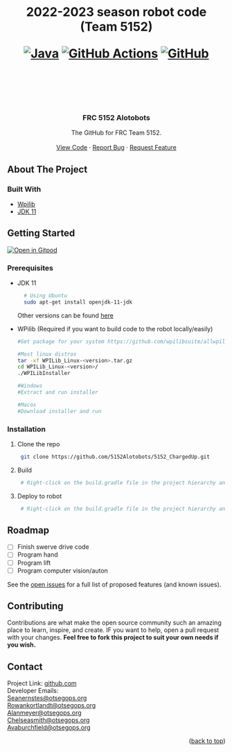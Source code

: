 <h1 align="center">2022-2023 season robot code (Team 5152)<br>

[![Java](https://img.shields.io/badge/java-%23ED8B00.svg?style=for-the-badge&logo=java&logoColor=white)](https://jdk.java.net/11/)
[![GitHub Actions](https://img.shields.io/badge/github%20actions-%232671E5.svg?style=for-the-badge&logo=githubactions&logoColor=white)](https://github.com/5152Alotobots/5152_ChargedUp/actions)
[![GitHub](https://img.shields.io/badge/github-%23121011.svg?style=for-the-badge&logo=github&logoColor=white)](https://github.com/5152Alotobots/5152_ChargedUp)

<br>
    </h1>

<!--The GitHub for FRC Team 5152.
TODO:
-Finish Orginization setup
-Add CI/branch protection
<div id="top"></div>
<p align="center">
    <a href="https://github.com/5152Alotobots/5152_ChargedUp/graphs/contributors" alt="Contributors">
        <img src="https://img.shields.io/github/contributors/badges/shields" /></a>
    <a href="https://github.com/5152Alotobots/5152_ChargedUp/pulse" alt="Activity">
        <img src="https://img.shields.io/github/commit-activity/m/badges/shields" /></a>
</p>
<!-- PROJECT LOGO -->
<br />
<div align="center">
  <a href="https://github.com/5152Alotobots">
    <!--<img src="https://upload.wikimedia.org/wikipedia/commons/thumb/e/ee/Aperture_Science.svg/1200px-Aperture_Science.svg.png" alt="Logo" width="200"
    height="200">-->
  </a>

<h3 align="center">FRC 5152 Alotobots</h3>

  <p align="center">
    The GitHub for FRC Team 5152.
    <br />
    <br />
    <a href="https://github.com/5152Alotobots/5152_ChargedUp">View Code</a>
    ·
    <a href="https://github.com/5152Alotobots/5152_ChargedUp/issues">Report Bug</a>
    ·
    <a href="https://github.com/5152Alotobots/5152_ChargedUp/issues">Request Feature</a>
  </p>
</div>



<!-- TABLE OF CONTENTS -->
<!--
<details>
  <summary>Table of Contents</summary>
  <ol>
    <li>
      <a href="#about-the-project">About The Project</a>
      <ul>
        <li><a href="#built-with">Built With</a></li>
      </ul>
    </li>
    <li>
      <a href="#getting-started">Getting Started</a>
      <ul>
        <li><a href="#prerequisites">Prerequisites</a></li>
        <li><a href="#installation">Installation</a></li>
      </ul>
    </li>
    <li><a href="#usage">Usage</a></li>
    <li><a href="#roadmap">Roadmap</a></li>
    <li><a href="#contributing">Contributing</a></li>
    <li><a href="#license">License</a></li>
    <li><a href="#contact">Contact</a></li>
    <li><a href="#acknowledgments">Acknowledgments</a></li>
  </ol>
</details>
-->

<!--
<!-- ABOUT THE PROJECT -->
## About The Project

### Built With
* [Wpilib](https://wpilib.org/)
* [JDK 11](https://jdk.java.net/11/)

<!-- GETTING STARTED -->
## Getting Started
[![Open in Gitpod](https://gitpod.io/button/open-in-gitpod.svg)](https://gitpod.io/#https://github.com/5152Alotobots/5152_ChargedUp/)


### Prerequisites

* JDK 11
  ```sh
    # Using Ubuntu
    sudo apt-get install openjdk-11-jdk
  ```
  Other versions can be found <a href="https://jdk.java.net/">here</a>

* WPilib (Required if you want to build code to the robot locally/easily)
  ```sh
  #Get package for your system https://github.com/wpilibsuite/allwpilib/releases/
  
  #Most linux distros
  tar -xf WPILib_Linux-<version>.tar.gz
  cd WPILib_Linux-<version>/
  ./WPILibInstaller
  
  #Windows
  #Extract and run installer
  
  #Macos
  #Download installer and run
  ```
### Installation

1. Clone the repo
   ```sh
    git clone https://github.com/5152Alotobots/5152_ChargedUp.git
   ```

2. Build
   ```sh
    # Right-click on the build.gradle file in the project hierarchy and select “Build Robot Code”
   ```

3. Deploy to robot
   ```sh
    # Right-click on the build.gradle file in the project hierarchy and select “Deploy to robot”
   ```

<!-- USAGE EXAMPLES
## Usage
Use this space to show useful examples of how a project can be used. Additional screenshots, code examples and demos work well in this space. You may also link to more resources.
_For more examples, please refer to the [Documentation](https://example.com)_
<p align="right">(<a href="#top">back to top</a>)</p>
-->
<!-- ROADMAP -->
## Roadmap

- [ ] Finish swerve drive code
- [ ] Program hand
- [ ] Program lift
- [ ] Program computer vision/auton

See the [open issues](https://github.com/5152Alotobots/5152_ChargedUp) for a full list of proposed features (and known issues).

<!-- CONTRIBUTING -->
## Contributing

Contributions are what make the open source community such an amazing place to learn, inspire, and create. IF you want to help, open a pull request with your changes. **Feel free to fork this project to suit your own needs if you wish.**

<!-- LICENSE
## License
Distributed under the MIT License. See `LICENSE.txt` for more information.
<p align="right">(<a href="#top">back to top</a>)</p>
-->


<!-- CONTACT -->
## Contact


Project Link: [github.com](https://github.com/5152Alotobots/5152_ChargedUp)<br>
Developer Emails:<br>
Seanernstes@otsegops.org<br>
Rowankortlandt@otsegops.org<br>
Alanmeyer@otsegops.org<br>
Chelseasmith@otsegops.org<br>
Avaburchfield@otsegops.org
<!-- ACKNOWLEDGMENTS -->
<p align="right">(<a href="#top">back to top</a>)</p>
